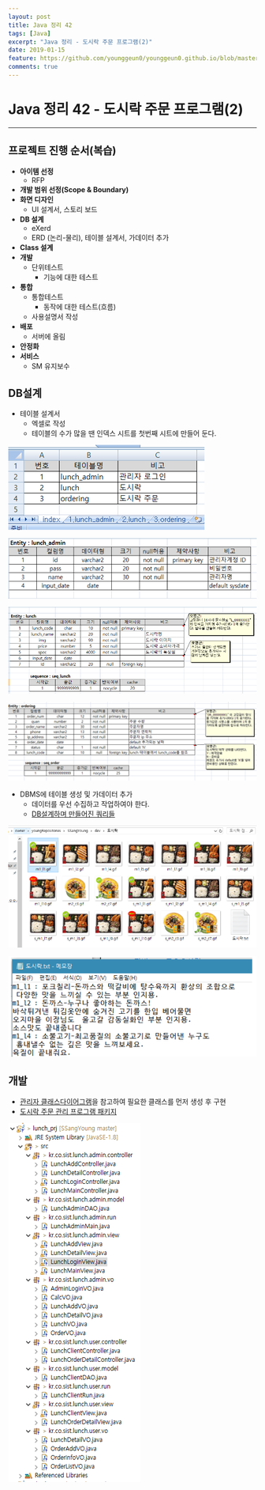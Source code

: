 ```yaml
---
layout: post
title: Java 정리 42
tags: [Java]
excerpt: "Java 정리 - 도시락 주문 프로그램(2)"
date: 2019-01-15
feature: https://github.com/younggeun0/younggeun0.github.io/blob/master/_posts/img/java/JavaImageFeature.png?raw=true
comments: true
---
```

 
# Java 정리 42 - 도시락 주문 프로그램(2)

---

## 프로젝트 진행 순서(복습)

* **아이템 선정**
    * RFP
* **개발 범위 선정(Scope & Boundary)**
* **화면 디자인**
    * UI 설계서, 스토리 보드
* **DB 설계**
    * eXerd
    * ERD (논리-물리), 테이블 설계서, 가데이터 추가
* **Class 설계**
* **개발**
    * 단위테스트 
        * 기능에 대한 테스트
* **통합**
  * 통합테스트
    * 동작에 대한 테스트(흐름)
  * 사용설명서 작성
* **배포**
    * 서버에 올림
* **안정화**
* **서비스**
  * SM 유지보수

## DB설계

* 테이블 설계서
  * 엑셀로 작성
  * 테이블의 수가 많을 땐 인덱스 시트를 첫번째 시트에 만들어 둔다.

![01](https://github.com/younggeun0/younggeun0.github.io/blob/master/_posts/img/java/42/01.png?raw=true)

![02](https://github.com/younggeun0/younggeun0.github.io/blob/master/_posts/img/java/42/02.png?raw=true)


![03](https://github.com/younggeun0/younggeun0.github.io/blob/master/_posts/img/java/42/03.png?raw=true)


![04](https://github.com/younggeun0/younggeun0.github.io/blob/master/_posts/img/java/42/04.png?raw=true)


* DBMS에 테이블 생성 및 가데이터 추가
  * 데이터를 우선 수집하고 작업하여야 한다.
  * [DB설계하며 만들어진 쿼리들](https://github.com/younggeun0/SSangYoung/tree/master/dev/query/lunch)


![05](https://github.com/younggeun0/younggeun0.github.io/blob/master/_posts/img/java/42/05.png?raw=true)


![06](https://github.com/younggeun0/younggeun0.github.io/blob/master/_posts/img/java/42/06.png?raw=true)


## 개발

* [관리자 클래스다이어그램](https://github.com/younggeun0/younggeun0.github.io/blob/master/_posts/img/java/41/13.png?raw=true)을 참고하여 필요한 클래스를 먼저 생성 후 구현
* [도시락 주문 관리 프로그램 패키지](https://github.com/younggeun0/SSangYoung/tree/master/dev/workspace/lunch_prj/src/kr/co/sist/lunch)

![07](https://github.com/younggeun0/younggeun0.github.io/blob/master/_posts/img/java/42/07.png?raw=true)

